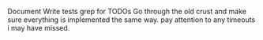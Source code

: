 Document
Write tests
grep for TODOs
Go through the old crust and make sure everything is implemented the same way.
    pay attention to any timeouts i may have missed.

